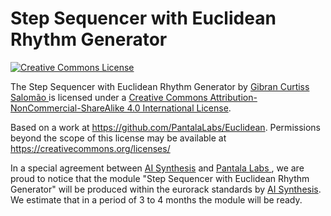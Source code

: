 # Step Sequencer with Euclidean Rhythm Generator

<a rel="license" href="http://creativecommons.org/licenses/by-nc-sa/4.0/"><img alt="Creative Commons License" style="border-width:0" src="https://i.creativecommons.org/l/by-nc-sa/4.0/88x31.png" /></a>

The Step Sequencer with Euclidean Rhythm Generator by 
<a rel="site" href="https://www.facebook.com/pantalalabs/">
Gibran Curtiss Salomão
</a> is licensed under a <a rel="license" href="http://creativecommons.org/licenses/by-nc-sa/4.0/">Creative Commons Attribution-NonCommercial-ShareAlike 4.0 International License</a>.

Based on a work at https://github.com/PantalaLabs/Euclidean.
Permissions beyond the scope of this license may be available at https://creativecommons.org/licenses/

In a special agreement between <a rel="AISynthesis" href="http://aisynthesis.com/">AI Synthesis</a> and <a rel="site" href="https://www.facebook.com/pantalalabs/">
Pantala Labs
</a>, we are proud to notice that the module "Step Sequencer with Euclidean Rhythm Generator" will be produced within the eurorack standards by <a rel="AISynthesis" href="http://aisynthesis.com/">AI Synthesis</a>. We estimate that in a period of 3 to 4 months the module will be ready.
